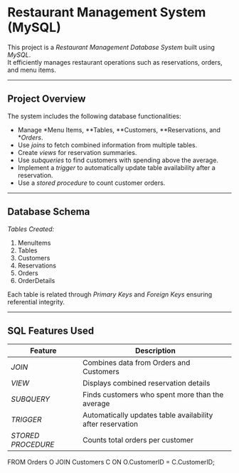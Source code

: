 # Restaurant Management System (MySQL)

This project is a *Restaurant Management Database System* built using *MySQL*.  
It efficiently manages restaurant operations such as reservations, orders, and menu items.

---

##  Project Overview

The system includes the following database functionalities:

- Manage *Menu Items, **Tables, **Customers, **Reservations, and **Orders*.
- Use *joins* to fetch combined information from multiple tables.
- Create *views* for reservation summaries.
- Use *subqueries* to find customers with spending above the average.
- Implement a *trigger* to automatically update table availability after a reservation.
- Use a *stored procedure* to count customer orders.

---

##  Database Schema

*Tables Created:*
1. MenuItems
2. Tables
3. Customers
4. Reservations
5. Orders
6. OrderDetails

Each table is related through *Primary Keys* and *Foreign Keys* ensuring referential integrity.

---

##  SQL Features Used

| Feature | Description |
|----------|-------------|
| *JOIN* | Combines data from Orders and Customers |
| *VIEW* | Displays combined reservation details |
| *SUBQUERY* | Finds customers who spent more than the average |
| *TRIGGER* | Automatically updates table availability after reservation |
| *STORED PROCEDURE* | Counts total orders per customer |

FROM Orders O
JOIN Customers C ON O.CustomerID = C.CustomerID;

